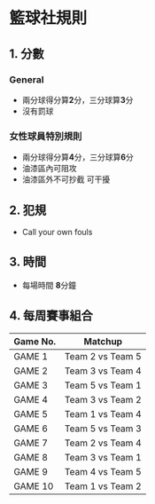 # 籃球社規則

## 1. 分數

### General
- 兩分球得分算**2**分，三分球算**3**分
- 沒有罰球

### 女性球員特別規則
- 兩分球得分算**4**分，三分球算**6**分
- 油漆區內可阻攻
- 油漆區外不可抄截 可干擾

## 2. 犯規
- Call your own fouls

## 3. 時間
- 每場時間 **8**分鐘

## 4. 每周賽事組合

| Game No. | Matchup          |
|----------|------------------|
| GAME 1   | Team 2 vs Team 5 |
| GAME 2   | Team 3 vs Team 4 |
| GAME 3   | Team 5 vs Team 1 |
| GAME 4   | Team 3 vs Team 2 |
| GAME 5   | Team 1 vs Team 4 |
| GAME 6   | Team 5 vs Team 3 |
| GAME 7   | Team 2 vs Team 4 |
| GAME 8   | Team 3 vs Team 1 |
| GAME 9   | Team 4 vs Team 5 |
| GAME 10  | Team 1 vs Team 2 |
